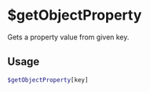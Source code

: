# $getObjectProperty

Gets a property value from given key.

## Usage

```bash
$getObjectProperty[key]
```

